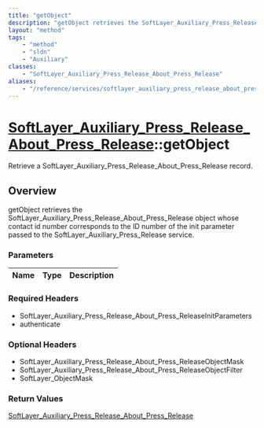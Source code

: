 ```yaml
---
title: "getObject"
description: "getObject retrieves the SoftLayer_Auxiliary_Press_Release_About_Press_Release object whose contact id number corresponds... "
layout: "method"
tags:
    - "method"
    - "sldn"
    - "Auxiliary"
classes:
    - "SoftLayer_Auxiliary_Press_Release_About_Press_Release"
aliases:
    - "/reference/services/softlayer_auxiliary_press_release_about_press_release/getObject"
---
```

# [SoftLayer_Auxiliary_Press_Release_About_Press_Release](/reference/services/SoftLayer_Auxiliary_Press_Release_About_Press_Release)::getObject

Retrieve a SoftLayer_Auxiliary_Press_Release_About_Press_Release record.


## Overview 
getObject retrieves the SoftLayer_Auxiliary_Press_Release_About_Press_Release object whose contact id number corresponds to the ID number of the init parameter passed to the SoftLayer_Auxiliary_Press_Release service. 

### Parameters 
|Name | Type | Description |
| --- | --- | --- |


### Required Headers
* SoftLayer_Auxiliary_Press_Release_About_Press_ReleaseInitParameters
* authenticate

### Optional Headers
* SoftLayer_Auxiliary_Press_Release_About_Press_ReleaseObjectMask
* SoftLayer_Auxiliary_Press_Release_About_Press_ReleaseObjectFilter
* SoftLayer_ObjectMask

### Return Values
<a href='/reference/datatypes/SoftLayer_Auxiliary_Press_Release_About_Press_Release'>SoftLayer_Auxiliary_Press_Release_About_Press_Release </a>

